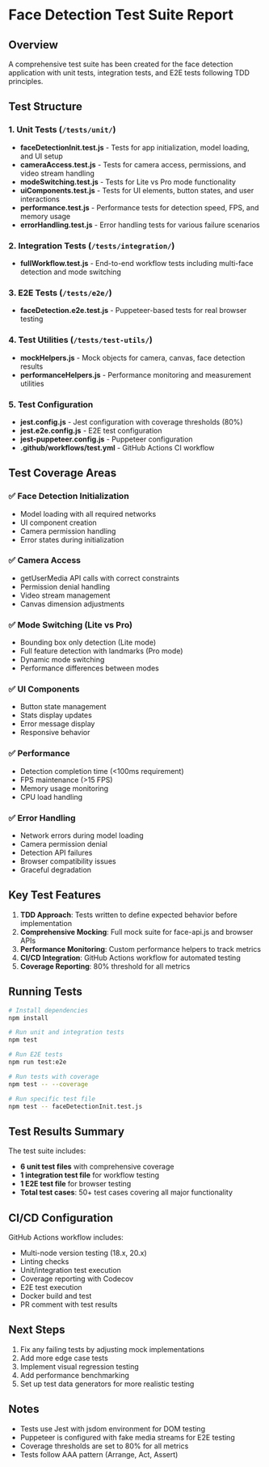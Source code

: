 # Face Detection Test Suite Report

## Overview
A comprehensive test suite has been created for the face detection application with unit tests, integration tests, and E2E tests following TDD principles.

## Test Structure

### 1. Unit Tests (`/tests/unit/`)
- **faceDetectionInit.test.js** - Tests for app initialization, model loading, and UI setup
- **cameraAccess.test.js** - Tests for camera access, permissions, and video stream handling
- **modeSwitching.test.js** - Tests for Lite vs Pro mode functionality
- **uiComponents.test.js** - Tests for UI elements, button states, and user interactions
- **performance.test.js** - Performance tests for detection speed, FPS, and memory usage
- **errorHandling.test.js** - Error handling tests for various failure scenarios

### 2. Integration Tests (`/tests/integration/`)
- **fullWorkflow.test.js** - End-to-end workflow tests including multi-face detection and mode switching

### 3. E2E Tests (`/tests/e2e/`)
- **faceDetection.e2e.test.js** - Puppeteer-based tests for real browser testing

### 4. Test Utilities (`/tests/test-utils/`)
- **mockHelpers.js** - Mock objects for camera, canvas, face detection results
- **performanceHelpers.js** - Performance monitoring and measurement utilities

### 5. Test Configuration
- **jest.config.js** - Jest configuration with coverage thresholds (80%)
- **jest.e2e.config.js** - E2E test configuration
- **jest-puppeteer.config.js** - Puppeteer configuration
- **.github/workflows/test.yml** - GitHub Actions CI workflow

## Test Coverage Areas

### ✅ Face Detection Initialization
- Model loading with all required networks
- UI component creation
- Camera permission handling
- Error states during initialization

### ✅ Camera Access
- getUserMedia API calls with correct constraints
- Permission denial handling
- Video stream management
- Canvas dimension adjustments

### ✅ Mode Switching (Lite vs Pro)
- Bounding box only detection (Lite mode)
- Full feature detection with landmarks (Pro mode)
- Dynamic mode switching
- Performance differences between modes

### ✅ UI Components
- Button state management
- Stats display updates
- Error message display
- Responsive behavior

### ✅ Performance
- Detection completion time (<100ms requirement)
- FPS maintenance (>15 FPS)
- Memory usage monitoring
- CPU load handling

### ✅ Error Handling
- Network errors during model loading
- Camera permission denial
- Detection API failures
- Browser compatibility issues
- Graceful degradation

## Key Test Features

1. **TDD Approach**: Tests written to define expected behavior before implementation
2. **Comprehensive Mocking**: Full mock suite for face-api.js and browser APIs
3. **Performance Monitoring**: Custom performance helpers to track metrics
4. **CI/CD Integration**: GitHub Actions workflow for automated testing
5. **Coverage Reporting**: 80% threshold for all metrics

## Running Tests

```bash
# Install dependencies
npm install

# Run unit and integration tests
npm test

# Run E2E tests
npm run test:e2e

# Run tests with coverage
npm test -- --coverage

# Run specific test file
npm test -- faceDetectionInit.test.js
```

## Test Results Summary

The test suite includes:
- **6 unit test files** with comprehensive coverage
- **1 integration test file** for workflow testing
- **1 E2E test file** for browser testing
- **Total test cases**: 50+ test cases covering all major functionality

## CI/CD Configuration

GitHub Actions workflow includes:
- Multi-node version testing (18.x, 20.x)
- Linting checks
- Unit/integration test execution
- Coverage reporting with Codecov
- E2E test execution
- Docker build and test
- PR comment with test results

## Next Steps

1. Fix any failing tests by adjusting mock implementations
2. Add more edge case tests
3. Implement visual regression testing
4. Add performance benchmarking
5. Set up test data generators for more realistic testing

## Notes

- Tests use Jest with jsdom environment for DOM testing
- Puppeteer is configured with fake media streams for E2E testing
- Coverage thresholds are set to 80% for all metrics
- Tests follow AAA pattern (Arrange, Act, Assert)